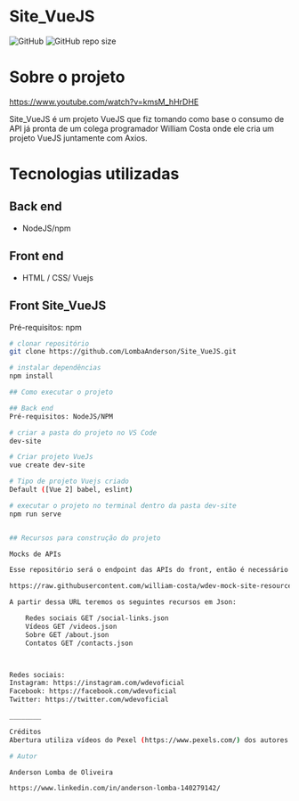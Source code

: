 # Site_VueJS

![GitHub](https://img.shields.io/github/license/LombaAnderson/Site_VueJS)
![GitHub repo size](https://img.shields.io/github/repo-size/LombaAnderson/Site_VueJS)

# Sobre o projeto

https://www.youtube.com/watch?v=kmsM_hHrDHE

Site_VueJS é um projeto VueJS que fiz tomando como base o consumo de API já pronta de um colega programador William Costa onde ele cria um projeto VueJS juntamente com Axios.

# Tecnologias utilizadas
## Back end
- NodeJS/npm

## Front end
- HTML / CSS/ Vuejs

## Front Site_VueJS
Pré-requisitos: npm 

```bash
# clonar repositório
git clone https://github.com/LombaAnderson/Site_VueJS.git

# instalar dependências
npm install

## Como executar o projeto

## Back end
Pré-requisitos: NodeJS/NPM

# criar a pasta do projeto no VS Code
dev-site

# Criar projeto VueJs
vue create dev-site

# Tipo de projeto Vuejs criado
Default ([Vue 2] babel, eslint)

# executar o projeto no terminal dentro da pasta dev-site
npm run serve


## Recursos para construção do projeto

Mocks de APIs

Esse repositório será o endpoint das APIs do front, então é necessário configurar a seguinte URL como base:

https://raw.githubusercontent.com/william-costa/wdev-mock-site-resources/master/api

A partir dessa URL teremos os seguintes recursos em Json:

    Redes sociais GET /social-links.json
    Vídeos GET /videos.json
    Sobre GET /about.json
    Contatos GET /contacts.json



Redes sociais:
Instagram: https://instagram.com/wdevoficial
Facebook: https://facebook.com/wdevoficial
Twitter: https://twitter.com/wdevoficial

________

Créditos
Abertura utiliza vídeos do Pexel (https://www.pexels.com/) dos autores Carlos Arribas, Joseph Redfield e BuildWith Angga

# Autor

Anderson Lomba de Oliveira

https://www.linkedin.com/in/anderson-lomba-140279142/





